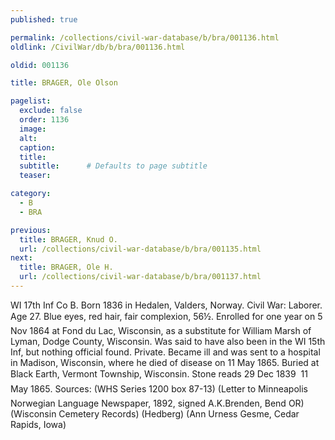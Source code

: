 ```yaml
---
published: true

permalink: /collections/civil-war-database/b/bra/001136.html
oldlink: /CivilWar/db/b/bra/001136.html

oldid: 001136

title: BRAGER, Ole Olson

pagelist:
  exclude: false
  order: 1136
  image: 
  alt:
  caption:
  title:
  subtitle:      # Defaults to page subtitle
  teaser:

category: 
  - B 
  - BRA

previous:
  title: BRAGER, Knud O.
  url: /collections/civil-war-database/b/bra/001135.html  
next:
  title: BRAGER, Ole H.
  url: /collections/civil-war-database/b/bra/001137.html   
---
```

WI 17th Inf Co B. Born 1836 in Hedalen, Valders, Norway. Civil War: Laborer. Age 27. Blue eyes, red hair, fair complexion, 5&#146;6&frac12;&#148;. Enrolled for one year on 5 Nov 1864 at Fond du Lac, Wisconsin, as a substitute for William Marsh of Lyman, Dodge County, Wisconsin. Was said to have also been in the WI 15th Inf, but nothing official found. Private. Became ill and was sent to a hospital in Madison, Wisconsin, where he died of disease on 11 May 1865. Buried at Black Earth, Vermont Township, Wisconsin. Stone reads &#147;29 Dec 1839 &#150; 11 May 1865&#148;. Sources: (WHS Series 1200 box 87-13) (Letter to Minneapolis Norwegian Language Newspaper, 1892, signed A.K.Brenden, Bend OR) (Wisconsin Cemetery Records) (Hedberg) (Ann Urness Gesme, Cedar Rapids, Iowa)